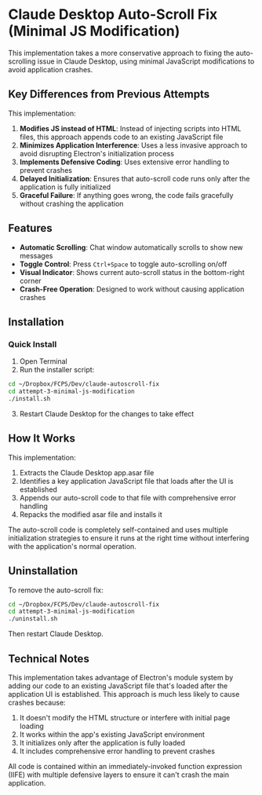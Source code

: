 # Claude Desktop Auto-Scroll Fix (Minimal JS Modification)

This implementation takes a more conservative approach to fixing the auto-scrolling issue in Claude Desktop, using minimal JavaScript modifications to avoid application crashes.

## Key Differences from Previous Attempts

This implementation:

1. **Modifies JS instead of HTML**: Instead of injecting scripts into HTML files, this approach appends code to an existing JavaScript file
2. **Minimizes Application Interference**: Uses a less invasive approach to avoid disrupting Electron's initialization process
3. **Implements Defensive Coding**: Uses extensive error handling to prevent crashes
4. **Delayed Initialization**: Ensures that auto-scroll code runs only after the application is fully initialized
5. **Graceful Failure**: If anything goes wrong, the code fails gracefully without crashing the application

## Features

- **Automatic Scrolling**: Chat window automatically scrolls to show new messages
- **Toggle Control**: Press `Ctrl+Space` to toggle auto-scrolling on/off
- **Visual Indicator**: Shows current auto-scroll status in the bottom-right corner
- **Crash-Free Operation**: Designed to work without causing application crashes

## Installation

### Quick Install

1. Open Terminal
2. Run the installer script:

```bash
cd ~/Dropbox/FCPS/Dev/claude-autoscroll-fix
cd attempt-3-minimal-js-modification
./install.sh
```

3. Restart Claude Desktop for the changes to take effect

## How It Works

This implementation:

1. Extracts the Claude Desktop app.asar file
2. Identifies a key application JavaScript file that loads after the UI is established
3. Appends our auto-scroll code to that file with comprehensive error handling
4. Repacks the modified asar file and installs it

The auto-scroll code is completely self-contained and uses multiple initialization strategies to ensure it runs at the right time without interfering with the application's normal operation.

## Uninstallation

To remove the auto-scroll fix:

```bash
cd ~/Dropbox/FCPS/Dev/claude-autoscroll-fix
cd attempt-3-minimal-js-modification
./uninstall.sh
```

Then restart Claude Desktop.

## Technical Notes

This implementation takes advantage of Electron's module system by adding our code to an existing JavaScript file that's loaded after the application UI is established. This approach is much less likely to cause crashes because:

1. It doesn't modify the HTML structure or interfere with initial page loading
2. It works within the app's existing JavaScript environment
3. It initializes only after the application is fully loaded
4. It includes comprehensive error handling to prevent crashes

All code is contained within an immediately-invoked function expression (IIFE) with multiple defensive layers to ensure it can't crash the main application.
